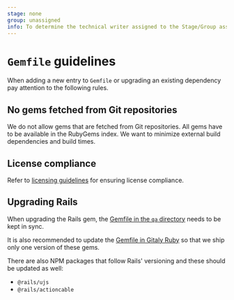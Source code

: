 ```yaml
---
stage: none
group: unassigned
info: To determine the technical writer assigned to the Stage/Group associated with this page, see https://about.gitlab.com/handbook/engineering/ux/technical-writing/#assignments
---
```


# `Gemfile` guidelines

When adding a new entry to `Gemfile` or upgrading an existing dependency pay
attention to the following rules.

## No gems fetched from Git repositories

We do not allow gems that are fetched from Git repositories. All gems have
to be available in the RubyGems index. We want to minimize external build
dependencies and build times.

## License compliance

Refer to [licensing guidelines](licensing.md) for ensuring license compliance.

## Upgrading Rails

When upgrading the Rails gem, the [Gemfile in the `qa` directory](https://gitlab.com/gitlab-org/gitlab/-/blob/master/qa/Gemfile) needs to be kept in sync.

It is also recommended to update the [Gemfile in Gitaly Ruby](https://gitlab.com/gitlab-org/gitaly/-/blob/master/ruby/Gemfile) so that we ship only one version of these gems.

There are also NPM packages that follow Rails' versioning and these should be updated as well:

- `@rails/ujs`
- `@rails/actioncable`
